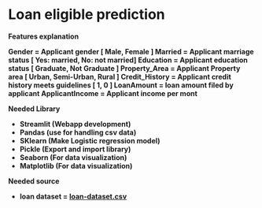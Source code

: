# Loan eligible prediction

<b> Features explanation

Gender = Applicant gender [ Male, Female ]
Married = Applicant marriage status [ Yes: married, No: not married]
Education = Applicant education status [ Graduate, Not Graduate ]
Property_Area = Applicant Property area [ Urban, Semi-Urban, Rural ]
Credit_History = Applicant credit history meets guidelines [ 1, 0 ]
LoanAmount = loan amount filed by applicant 
ApplicantIncome = Applicant income per mont

<b> Needed Library

- Streamlit   (Webapp development)
- Pandas      (use for handling csv data)
- SKlearn     (Make Logistic regression model)
- Pickle      (Export and import library)
- Seaborn     (For data visualization)
- Matplotlib  (For data visualization)

<b> Needed source

- loan dataset = [loan-dataset.csv](https://www.kaggle.com/datasets/vikasukani/loan-eligible-dataset)
